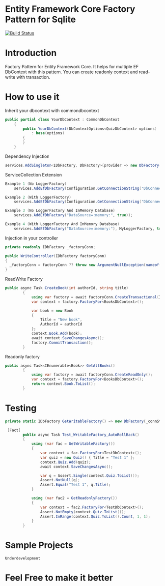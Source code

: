 # Entity Framework Core Factory Pattern for Sqlite

[![Build Status](https://travis-ci.org/umairsyed613/EFDbFactory.Sqlite.svg?branch=master)](https://travis-ci.org/umairsyed613/EFDbFactory.Sqlite)

# Introduction 
Factory Pattern for Entity Framework Core. It helps for multiple EF DbContext with this pattern.
You can create readonly context and read-write with transaction.

# How to use it

Inherit your dbcontext with commondbcontext 
```csharp
public partial class YourDbContext : CommonDbContext
    {
        public YourDbContext(DbContextOptions<QuizDbContext> options)
            : base(options)
        {
        }
    }
```

Dependency Injection
```csharp
services.AddSingleton<IDbFactory, DbFactory>(provider => new DbFactory(connectionString));
```

ServiceCollection Extension
```csharp
Example 1 (No LoggerFactory)
	services.AddEfDbFactory(Configuration.GetConnectionString("DbConnection"));

Example 2 (With LoggerFactory)
	services.AddEfDbFactory(Configuration.GetConnectionString("DbConnection"), MyLoggerFactory, true);

Example 3 (No LoggerFactory And InMemory Database)
    services.AddEfDbFactory("DataSource=:memory:", true));

Example 4 (With LoggerFactory And InMemory Database)
    services.AddEfDbFactory("DataSource=:memory:"), MyLoggerFactory, true, true);
```

Injection in your controller
```csharp
private readonly IDbFactory _factoryConn;

public WriteController(IDbFactory factoryConn)
{
  _factoryConn = factoryConn ?? throw new ArgumentNullException(nameof(factoryConn));
}
```
ReadWrite Factory
```csharp
public async Task CreateBook(int authorId, string title)
        {
            using var factory = await factoryConn.CreateTransactional(IsolationLevel.Snapshot);
            var context = factory.FactoryFor<BooksDbContext>();

            var book = new Book
            {
                Title = "New book",
                AuthorId = authorId
            };
            context.Book.Add(book);
            await context.SaveChangesAsync();
            factory.CommitTransaction();
        }
```
Readonly factory 
```csharp
public async Task<IEnumerable<Book>> GetAllBooks()
        {
            using var factory = await factoryConn.CreateReadOnly();
            var context = factory.FactoryFor<BooksDbContext>();
            return context.Book.ToList();
        }
```

# Testing

```csharp
private static IDbFactory GetWritableFactory() => new DbFactory(_connString, true).CreateTransactional().GetAwaiter().GetResult();

 [Fact]
        public async Task Test_WritableFactory_AutoRollBack()
        {
            using (var fac = GetWritableFactory())
            {
                var context = fac.FactoryFor<TestDbContext>();
                var quiz = new Quiz() { Title = "Test 1" };
                context.Quiz.Add(quiz);
                await context.SaveChangesAsync();

                var q = Assert.Single(context.Quiz.ToList());
                Assert.NotNull(q);
                Assert.Equal("Test 1", q.Title);
            }

            using (var fac2 = GetReadonlyFactory())
            {
                var context = fac2.FactoryFor<TestDbContext>();
                Assert.NotEmpty(context.Quiz.ToList());
                Assert.InRange(context.Quiz.ToList().Count, 1, 1);
            }
        }

```

# Sample Projects
```
Underdevelopment
```

# Feel Free to make it better
